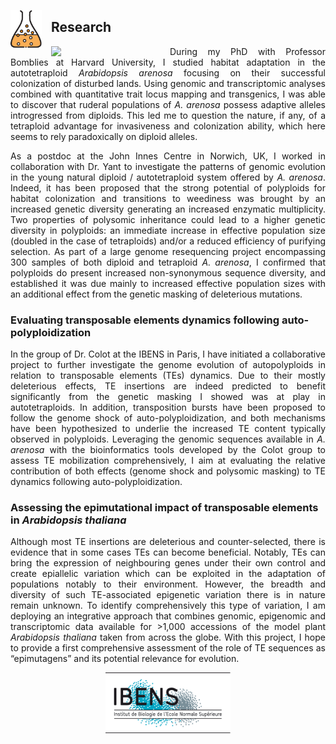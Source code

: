 <p> <img align="left" src="/images/Logo-research.png" style="margin-right: 15px;"  width="50">   </p>  

## Research 

<img align="left" src="/images/DSC01221.JPG" style="margin-right: 15px;" width="175">

<p align="justify">
During my PhD with Professor Bomblies at Harvard University, I studied habitat adaptation in the autotetraploid <em>Arabidopsis arenosa</em> focusing on their successful colonization of disturbed lands. Using genomic and transcriptomic analyses combined with quantitative trait locus mapping and transgenics, I was able to discover that ruderal populations of <em>A. arenosa</em> possess adaptive alleles introgressed from diploids. This led me to question the nature, if any, of a tetraploid advantage for invasiveness and colonization ability, which here seems to rely paradoxically on diploid alleles.
</p>

<p align="justify">
As a postdoc at the John Innes Centre in Norwich, UK, I worked in collaboration with Dr. Yant to investigate the patterns of genomic evolution in the young natural diploid / autotetraploid system offered by <em>A. arenosa</em>. Indeed, it has been proposed that the strong potential of polyploids for habitat colonization and transitions to weediness was brought by an increased genetic diversity generating an increased enzymatic multiplicity. Two properties of polysomic inheritance could lead to a higher genetic diversity in polyploids: an immediate increase in effective population size (doubled in the case of tetraploids) and/or a reduced efficiency of purifying selection. As part of a large genome resequencing project encompassing 300 samples of both diploid and tetraploid <em>A. arenosa</em>, I confirmed that polyploids do present increased non-synonymous sequence diversity, and established it was due mainly to increased effective population sizes with an additional effect from the genetic masking of deleterious mutations.
</p>

### Evaluating transposable elements dynamics following auto-polyploidization

<p align="justify">
In the group of Dr. Colot at the IBENS in Paris, I have initiated a collaborative project to further investigate the genome evolution of autopolyploids in relation to transposable elements (TEs) dynamics. Due to their mostly deleterious effects, TE insertions are indeed predicted to benefit significantly from the genetic masking I showed was at play in autotetraploids. In addition, transposition bursts have been proposed to follow the genome shock of auto-polyploidization, and both mechanisms have been hypothesized to underlie the increased TE content typically observed in polyploids. Leveraging the genomic sequences available in <em>A. arenosa</em> with the bioinformatics tools developed by the Colot group to assess TE mobilization comprehensively, I aim at evaluating the relative contribution of both effects (genome shock and polysomic masking) to TE dynamics following auto-polyploidization.
</p>

### Assessing the epimutational impact of transposable elements in _Arabidopsis thaliana_

<p align="justify">
Although most TE insertions are deleterious and counter-selected, there is evidence that in some cases TEs can become beneficial. Notably, TEs can bring the expression of neighbouring genes under their own control and create epiallelic variation which can be exploited in the adaptation of populations notably to their environment. However, the breadth and diversity of such TE-associated epigenetic variation there is in nature remain unknown. To identify comprehensively this type of variation, I am deploying an integrative approach that combines genomic, epigenomic and transcriptomic data available for >1,000 accessions of the model plant <em>Arabidopsis thaliana</em> taken from across the globe. With this project, I hope to provide a first comprehensive assessment of the role of TE sequences as “epimutagens” and its potential relevance for evolution.
</p>

<p align="center">
<img src="/images/logo_ibens.gif" width="200">
</p>


